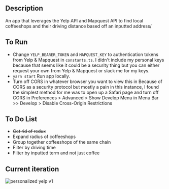 ## Description

An app that leverages the Yelp API and Mapquest API to find local coffeeshops and their driving distance based off an inputted address/

## To Run

- Change `YELP_BEARER_TOKEN` and `MAPQUEST_KEY` to authentication tokens from Yelp & Mapquest in `constants.ts`. I didn't include my personal keys because that seems like it could be a security thing but you can either request your own from Yelp & Mapquest or slack me for my keys.
- `yarn start` Run app locally.
- Turn off CORS in whatever browser you want to view this in
  Because of CORS as a security protocol but mostly a pain in this instance, I found the simplest method for me was to open up a Safari page and turn off CORS in Preferences > Advanced > Show Develop Menu in Menu Bar >> Develop > Disable Cross-Origin Restrictions

## To Do List

- ~~Get rid of redux~~
- Expand radius of coffeeshops
- Group together coffeeshops of the same chain
- Filter by driving time
- Filter by inputted term and not just coffee

## Current iteration

![personalized yelp v1](./src/v1_yelp_coffee.png)
